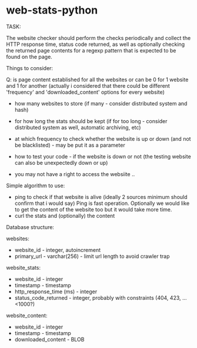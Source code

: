 # web-stats-python

TASK:

The website checker should perform the checks periodically and collect the HTTP
response time, status code returned, as well as optionally checking the returned
page contents for a regexp pattern that is expected to be found on the page.


Things to consider:


Q: is page content established for all the websites or can be 0 for 1 website and 1 for another (actually i considered that there could be different 'frequency' and 'downloaded_content' options for every website)
- how many websites to store (if many - consider distributed system and hash)
- for how long the stats should be kept (if for too long - consider distributed system as well, automatic archiving, etc)
- at which frequency to check whether the website is up or down (and not be blacklisted) - may be put it as a parameter

- how to test your code - if the website is down or not (the testing website can also be unexpectedly down or up)
- you may not have a right to access the websiite ..

Simple algorithm to use:
- ping to check if that website is alive (ideally 2 sources minimum should confirm that i would say)
Ping is fast operation. Optionally we would like to get the content of the website too but it would take more time.
- curl the stats and (optionally) the content



Database structure:

websites:
- website_id - integer, autoincrement
- primary_url - varchar(256) - limit url length to avoid crawler trap

website_stats:
- website_id - integer
- timestamp - timestamp
- http_response_time (ms) - integer
- status_code_returned - integer, probably with constraints (404, 423, ... <1000?)

website_content:
- website_id - integer
- timestamp - timestamp
- downloaded_content - BLOB



